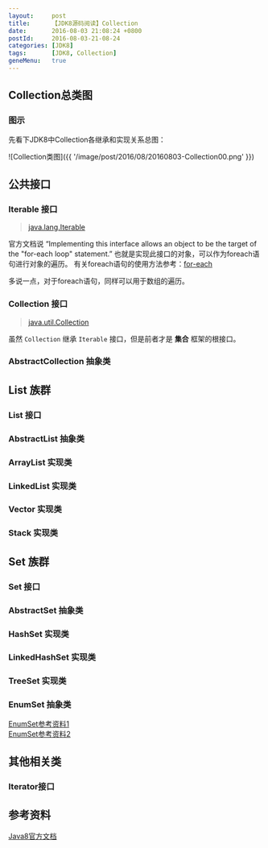 ```yaml
---
layout:     post
title:      【JDK8源码阅读】Collection
date:       2016-08-03 21:08:24 +0800
postId:     2016-08-03-21-08-24
categories: [JDK8]
tags:       [JDK8, Collection]
geneMenu:   true
---
```


## Collection总类图

### 图示
先看下JDK8中Collection各继承和实现关系总图：

![Collection类图]({{ '/image/post/2016/08/20160803-Collection00.png' }})

## 公共接口

### Iterable 接口

> [java.lang.Iterable](https://docs.oracle.com/javase/8/docs/api/java/lang/Iterable.html)

官方文档说 “Implementing this interface allows an object to be the target of the "for-each loop" statement.”
也就是实现此接口的对象，可以作为foreach语句进行对象的遍历。
有关foreach语句的使用方法参考：[for-each](https://docs.oracle.com/javase/8/docs/technotes/guides/language/foreach.html)

多说一点，对于foreach语句，同样可以用于数组的遍历。

### Collection 接口

> [java.util.Collection](https://docs.oracle.com/javase/8/docs/api/java/util/Collection.html)

虽然 `Collection` 继承 `Iterable` 接口，但是前者才是 <b>集合</b> 框架的根接口。

### AbstractCollection 抽象类

## List 族群

### List 接口

### AbstractList 抽象类

### ArrayList 实现类

### LinkedList 实现类

### Vector 实现类

### Stack 实现类

## Set 族群

### Set 接口

### AbstractSet 抽象类

### HashSet 实现类

### LinkedHashSet 实现类

### TreeSet 实现类

### EnumSet 抽象类

[EnumSet参考资料1](http://www.cnblogs.com/accessking/p/4200000.html)  
[EnumSet参考资料2](http://blog.csdn.net/hudashi/article/details/6943843/)

## 其他相关类

### Iterator接口


## 参考资料

[Java8官方文档](https://docs.oracle.com/javase/8/docs/api/overview-summary.html)  

